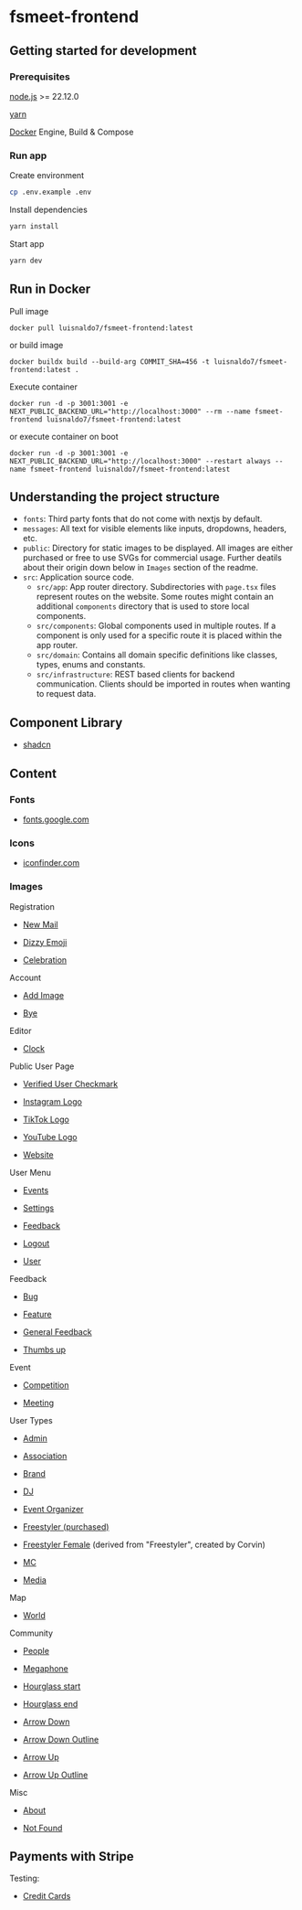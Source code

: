 # fsmeet-frontend

## Getting started for development

### Prerequisites

[node.js](https://nodejs.org/en) >= 22.12.0

[yarn](https://yarnpkg.com/)

[Docker](https://docs.docker.com/manuals/) Engine, Build & Compose

### Run app

Create environment

```bash
cp .env.example .env
```

Install dependencies

```bash
yarn install
```

Start app

```bash
yarn dev
```

## Run in Docker

Pull image

```
docker pull luisnaldo7/fsmeet-frontend:latest
```

or build image

```
docker buildx build --build-arg COMMIT_SHA=456 -t luisnaldo7/fsmeet-frontend:latest .
```

Execute container

```
docker run -d -p 3001:3001 -e NEXT_PUBLIC_BACKEND_URL="http://localhost:3000" --rm --name fsmeet-frontend luisnaldo7/fsmeet-frontend:latest
```

or execute container on boot

```
docker run -d -p 3001:3001 -e NEXT_PUBLIC_BACKEND_URL="http://localhost:3000" --restart always --name fsmeet-frontend luisnaldo7/fsmeet-frontend:latest
```

## Understanding the project structure

- `fonts`: Third party fonts that do not come with nextjs by default.
- `messages`: All text for visible elements like inputs, dropdowns, headers, etc.
- `public`: Directory for static images to be displayed. All images are either purchased or free to use SVGs for commercial usage. Further deatils about their origin down below in `Images` section of the readme.
- `src`: Application source code.
  - `src/app`: App router directory. Subdirectories with `page.tsx` files represent routes on the website. Some routes might contain an additional `components` directory that is used to store local components.
  - `src/components`: Global components used in multiple routes. If a component is only used for a specific route it is placed within the app router.
  - `src/domain`: Contains all domain specific definitions like classes, types, enums and constants.
  - `src/infrastructure`: REST based clients for backend communication. Clients should be imported in routes when wanting to request data.

## Component Library

- [shadcn](https://ui.shadcn.com/docs/components/tabs)

## Content

### Fonts

- [fonts.google.com](https://fonts.google.com/)

### Icons

- [iconfinder.com](https://www.iconfinder.com/)

### Images

Registration

- [New Mail](https://www.iconfinder.com/icons/9044457/email_new_icon)

- [Dizzy Emoji](https://www.iconfinder.com/icons/8664942/face_dizzy_emoji_icon)

- [Celebration](https://www.iconfinder.com/icons/6472607/birthday_celebration_christmas_party_trumpet_xmas_icon)

Account

- [Add Image](https://www.iconfinder.com/icons/103590/image_add_icon)

- [Bye](https://www.iconfinder.com/icons/9070043/bye_icon)

Editor

- [Clock](https://www.iconfinder.com/icons/8665257/clock_watch_icon)

Public User Page

- [Verified User Checkmark](https://www.iconfinder.com/icons/9554694/store_verified_shopping_ecommerce_cart_icon)

- [Instagram Logo](https://www.iconfinder.com/icons/6929237/instagram_icon)

- [TikTok Logo](https://www.iconfinder.com/icons/7024782/tiktok_social_media_icon)

- [YouTube Logo](https://www.iconfinder.com/icons/4375133/logo_youtube_icon)

- [Website](https://www.iconfinder.com/icons/6428026/connect_globe_internet_website_icon)

User Menu

- [Events](https://www.iconfinder.com/icons/2316003/ball_courts_football_sports_icon)

- [Settings](https://www.iconfinder.com/icons/1564529/mechanism_options_settings_configuration_setting_icon#svg)

- [Feedback](https://www.iconfinder.com/icons/8673475/ic_fluent_person_feedback_filled_icon)

- [Logout](https://www.iconfinder.com/icons/3994382/access_close_exit_logout_sign_out_icon#svg)

- [User](https://www.iconfinder.com/icons/1564535/customer_user_userphoto_account_person_icon)

Feedback

- [Bug](https://www.iconfinder.com/icons/1608588/bug_icon)

- [Feature](https://www.iconfinder.com/icons/3018516/availability_component_element_feature_items_list_settings_icon)

- [General Feedback](https://www.iconfinder.com/icons/6843045/customer_feedback_happy_performance_satisfaction_satisfied_satisfy_icon)

- [Thumbs up](https://www.iconfinder.com/icons/8665808/thumbs_up_icon)

Event

- [Competition](https://www.iconfinder.com/icons/6843056/achievement_award_competition_reward_success_trophy_winner_icon)

- [Meeting](https://www.iconfinder.com/icons/7055165/meeting_consultation_partnership_communication_brainstorm_icon)

User Types

- [Admin](https://www.iconfinder.com/icons/3018587/admin_administrator_ajax_options_permission_settings_user_icon)

- [Association](https://www.iconfinder.com/icons/2135919/group_leader_man_men_icon)

- [Brand](https://www.iconfinder.com/icons/8542538/tshirt_clothing_icon)

- [DJ](https://www.iconfinder.com/icons/3994356/dj_earphone_headphone_headset_listen_icon)

- [Event Organizer](https://www.iconfinder.com/icons/9075841/edit_pencil_write_paper_file_document_study_copywriting_writing_icon)

- [Freestyler (purchased)](https://www.iconfinder.com/icons/8176401/sport_freestyle_football_soccer_trick_juggling_juggle_icon?coming-from=related-results)

- [Freestyler Female](https://www.iconfinder.com/icons/8176401/sport_freestyle_football_soccer_trick_juggling_juggle_icon?coming-from=related-results) (derived from "Freestyler", created by Corvin)

- [MC](https://www.iconfinder.com/icons/9023701/microphone_stage_fill_icon)

- [Media](https://www.iconfinder.com/icons/4632668/camera_film_movie_recorder_video_icon)

Map

- [World](https://www.iconfinder.com/icons/7030157/navigation_map_gps_ui_basic_location_app_icon)

Community

- [People](https://www.iconfinder.com/icons/4265044/community_conversation_friends_group_people_target_team_icon)

- [Megaphone](https://www.iconfinder.com/icons/8673485/ic_fluent_megaphone_loud_filled_icon)

- [Hourglass start](https://www.iconfinder.com/icons/8665484/hourglass_start_icon)

- [Hourglass end](https://www.iconfinder.com/icons/8541951/hourglass_end_icon)

- [Arrow Down](https://www.iconfinder.com/icons/211613/a_down_arrow_icon)

- [Arrow Down Outline](https://www.iconfinder.com/icons/9024254/arrow_fat_down_light_icon)

- [Arrow Up](https://www.iconfinder.com/icons/211622/a_up_arrow_icon)

- [Arrow Up Outline](https://www.iconfinder.com/icons/9024256/arrow_fat_up_light_icon)

Misc

- [About](https://www.iconfinder.com/icons/9041227/info_circle_fill_icon)

- [Not Found](https://www.iconfinder.com/icons/9054414/bx_confused_icon)

## Payments with Stripe

Testing:

- [Credit Cards](https://docs.stripe.com/testing?testing-method=card-numbers#visa)
